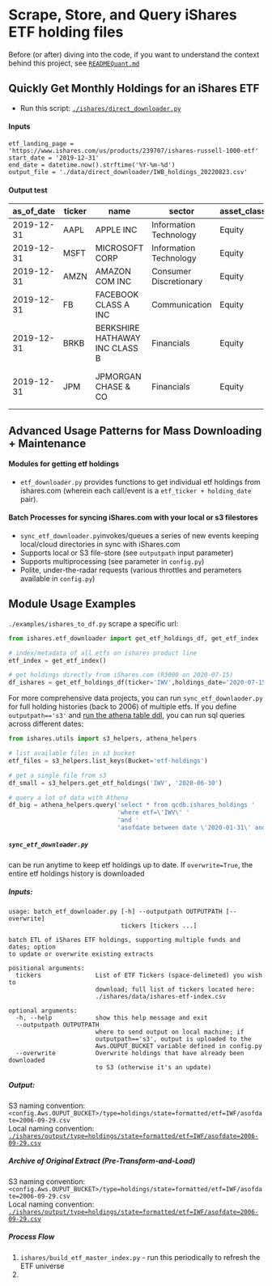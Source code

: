 # Scrape, Store, and Query iShares ETF holding files
Before (or after) diving into the code, if you want to understand the context behind this project, see [`READMEQuant.md`](https://github.com/talsan/ishares/blob/master/README_Quant.md)

## Quickly Get Monthly Holdings for an iShares ETF
- Run this script: [`./ishares/direct_downloader.py`](https://github.com/talsan/ishares/blob/master/ishares/direct_downloader.py)
#### Inputs
```pyton
etf_landing_page = 'https://www.ishares.com/us/products/239707/ishares-russell-1000-etf'
start_date = '2019-12-31'
end_date = datetime.now().strftime('%Y-%m-%d')
output_file = './data/direct_downloader/IWB_holdings_20220823.csv'
```
#### Output test
| as_of_date | ticker | name                           | sector                 | asset_class | market_value | weight  | notional_value | shares  | cusip     | isin         | sedol   | price   | location      | exchange                     | currency | fx_rate | maturity |
| ---------- | ------ | ------------------------------ | ---------------------- | ----------- | ------------ | ------- | -------------- | ------- | --------- | ------------ | ------- | ------- | ------------- | ---------------------------- | -------- | ------- | -------- |
| 2019-12-31 | AAPL   | APPLE INC                      | Information Technology | Equity      | 980033676.65 | 4.38868 | 980033676.65   | 3337421 | 037833100 | US0378331005 | 2046251 | 293.65  | United States | NASDAQ                       | USD      | 1.00    | -        |
| 2019-12-31 | MSFT   | MICROSOFT CORP                 | Information Technology | Equity      | 895545656.1  | 4.01033 | 895545656.1    | 5678793 | 594918104 | US5949181045 | 2588173 | 157.7   | United States | NASDAQ                       | USD      | 1.00    | -        |
| 2019-12-31 | AMZN   | AMAZON COM INC                 | Consumer Discretionary | Equity      | 573782037.6  | 2.56945 | 573782037.6    | 310515  | 023135106 | US0231351067 | 2000019 | 1847.84 | United States | NASDAQ                       | USD      | 1.00    | -        |
| 2019-12-31 | FB     | FACEBOOK CLASS A  INC          | Communication          | Equity      | 368197564.5  | 1.64882 | 368197564.5    | 1793898 | 30303M102 | US30303M1027 | B7TL820 | 205.25  | United States | NASDAQ                       | USD      | 1.00    | -        |
| 2019-12-31 | BRKB   | BERKSHIRE HATHAWAY INC CLASS B | Financials             | Equity      | 332579236.5  | 1.48932 | 332579236.5    | 1468341 | 084670702 | US0846707026 | 2073390 | 226.5   | United States | New York Stock Exchange Inc. | USD      | 1.00    | -        |
| 2019-12-31 | JPM    | JPMORGAN CHASE & CO            | Financials             | Equity      | 326360213.2  | 1.46147 | 326360213.2    | 2341178 | 46625H100 | US46625H1005 | 2190385 | 139.4   | United States | New York Stock Exchange Inc. | USD      | 1.00    | -        |

## Advanced Usage Patterns for Mass Downloading + Maintenance
#### Modules for getting etf holdings 
- `etf_downloader.py` provides functions to get individual etf holdings from ishares.com (wherein each call/event is a `etf_ticker + holding_date` pair).
#### Batch Processes for syncing iShares.com with your local or s3 filestores
- `sync_etf_downloader.py`invokes/queues a series of new events keeping local/cloud directories in sync with iShares.com
- Supports local or S3 file-store (see `outputpath` input parameter)
- Supports multiprocessing (see parameter in `config.py`)
- Polite, under-the-radar requests (various throttles and perameters available in `config.py`)

## Module Usage Examples
`./examples/ishares_to_df.py`
scrape a specific url:
```python
from ishares.etf_downloader import get_etf_holdings_df, get_etf_index

# index/metadata of all etfs on ishares product line
etf_index = get_etf_index()

# get holdings directly from iShares.com (R3000 on 2020-07-15)
df_ishares = get_etf_holdings_df(ticker='IWV',holdings_date='2020-07-15')
```
For more comprehensive data projects, you can run `sync_etf_downlaoder.py` for full holding histories (back to 2006) of multiple etfs. 
If you define `outputpath=='s3'` and [run the athena table ddl]('http://github.com'), you can run sql queries across different dates:
```python
from ishares.utils import s3_helpers, athena_helpers

# list available files in s3 bucket
etf_files = s3_helpers.list_keys(Bucket='etf-holdings')

# get a single file from s3
df_small = s3_helpers.get_etf_holdings('IWV', '2020-06-30')

# query a lot of data with Athena
df_big = athena_helpers.query('select * from qcdb.ishares_holdings '
                              'where etf=\'IWV\' '
                              'and '
                              'asofdate between date \'2020-01-31\' and date \'2020-06-30\'')
```

##### `sync_etf_downloader.py`
can be run anytime to keep etf holdings up to date. If `overwrite=True`, the entire etf holdings history is downloaded
##### Inputs: 
```
usage: batch_etf_downloader.py [-h] --outputpath OUTPUTPATH [--overwrite]
                               tickers [tickers ...]

batch ETL of iShares ETF holdings, supporting multiple funds and dates; option
to update or overwrite existing extracts

positional arguments:
  tickers               List of ETF Tickers (space-delimeted) you wish to
                        download; full list of tickers located here:
                        ./ishares/data/ishares-etf-index.csv

optional arguments:
  -h, --help            show this help message and exit
  --outputpath OUTPUTPATH
                        where to send output on local machine; if
                        outputpath=='s3', output is uploaded to the
                        Aws.OUPUT_BUCKET variable defined in config.py
  --overwrite           Overwrite holdings that have already been downloaded
                        to S3 (otherwise it's an update)

```

##### Output: 
S3 naming convention: `<config.Aws.OUPUT_BUCKET>/type=holdings/state=formatted/etf=IWF/asofdate=2006-09-29.csv`  
Local naming convention: [`./ishares/output/type=holdings/state=formatted/etf=IWF/asofdate=2006-09-29.csv`](https://github.com/talsan/ceopay/blob/master/data/masteridx/year%3D2020/qtr%3D2.txt)    
##### Archive of Original Extract (Pre-Transform-and-Load)
S3 naming convention: `<config.Aws.OUPUT_BUCKET>/type=holdings/state=formatted/etf=IWF/asofdate=2006-09-29.csv`  
Local naming convention: [`./ishares/output/type=holdings/state=formatted/etf=IWF/asofdate=2006-09-29.csv`](https://github.com/talsan/ceopay/blob/master/data/masteridx/year%3D2020/qtr%3D2.txt)  

##### Process Flow
1. `ishares/build_etf_master_index.py` - run this periodically to refresh the ETF universe
2. 
